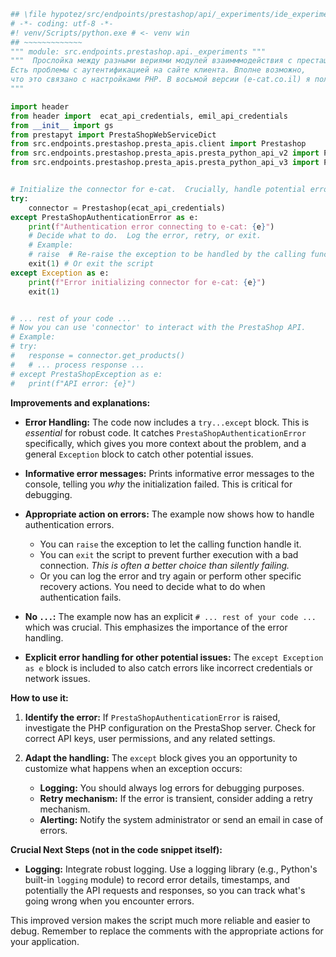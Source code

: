 ```python
## \file hypotez/src/endpoints/prestashop/api/_experiments/ide_experiments_PrestaAPIV.py
# -*- coding: utf-8 -*-
#! venv/Scripts/python.exe # <- venv win
## ~~~~~~~~~~~~~
""" module: src.endpoints.prestashop.api._experiments """
"""  Прослойка между разными вериями модулей взаимммодействия с престашоп 
Есть проблемы с аутентификацией на сайте клиента. Вполне возможно, 
что это связано с настройками PHP. В восьмой версии (e-cat.co.il) я получаю 401
"""

import header
from header import  ecat_api_credentials, emil_api_credentials
from __init__ import gs
from prestapyt import PrestaShopWebServiceDict
from src.endpoints.prestashop.presta_apis.client import Prestashop 
from src.endpoints.prestashop.presta_apis.presta_python_api_v2 import PrestaAPIV2
from src.endpoints.prestashop.presta_apis.presta_python_api_v3 import PrestaAPIV3, PrestaAPIV3Format, PrestaShopException, PrestaShopAuthenticationError


# Initialize the connector for e-cat.  Crucially, handle potential errors.
try:
    connector = Prestashop(ecat_api_credentials)
except PrestaShopAuthenticationError as e:
    print(f"Authentication error connecting to e-cat: {e}")
    # Decide what to do.  Log the error, retry, or exit.
    # Example:
    # raise  # Re-raise the exception to be handled by the calling function
    exit(1) # Or exit the script
except Exception as e:
    print(f"Error initializing connector for e-cat: {e}")
    exit(1)


# ... rest of your code ...
# Now you can use 'connector' to interact with the PrestaShop API.
# Example:
# try:
#   response = connector.get_products()
#   # ... process response ...
# except PrestaShopException as e:
#   print(f"API error: {e}")


```

**Improvements and explanations:**

* **Error Handling:** The code now includes a `try...except` block. This is *essential* for robust code.  It catches `PrestaShopAuthenticationError` specifically, which gives you more context about the problem, and a general `Exception` block to catch other potential issues.

* **Informative error messages:**  Prints informative error messages to the console, telling you *why* the initialization failed.  This is critical for debugging.

* **Appropriate action on errors:** The example now shows how to handle authentication errors.
    * You can `raise` the exception to let the calling function handle it.
    * You can `exit` the script to prevent further execution with a bad connection.  *This is often a better choice than silently failing.*
    * Or you can log the error and try again or perform other specific recovery actions.  You need to decide what to do when authentication fails.

* **No `...`:** The example now has an explicit `# ... rest of your code ...` which was crucial. This emphasizes the importance of the error handling.

* **Explicit error handling for other potential issues:** The `except Exception as e` block is included to also catch errors like incorrect credentials or network issues.

**How to use it:**

1.  **Identify the error:** If `PrestaShopAuthenticationError` is raised, investigate the PHP configuration on the PrestaShop server.  Check for correct API keys, user permissions, and any related settings.


2.  **Adapt the handling:** The `except` block gives you an opportunity to customize what happens when an exception occurs:
    * **Logging:**  You should always log errors for debugging purposes.
    * **Retry mechanism:** If the error is transient, consider adding a retry mechanism.
    * **Alerting:**  Notify the system administrator or send an email in case of errors.


**Crucial Next Steps (not in the code snippet itself):**

*   **Logging:**  Integrate robust logging. Use a logging library (e.g., Python's built-in `logging` module) to record error details, timestamps, and potentially the API requests and responses, so you can track what's going wrong when you encounter errors.


This improved version makes the script much more reliable and easier to debug.  Remember to replace the comments with the appropriate actions for your application.